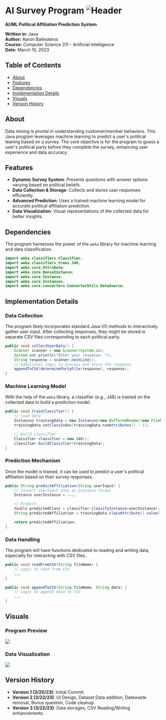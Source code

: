 # AI Survey Program ![Header](https://img.shields.io/badge/-Project-ff6600)
**AI/ML Political Affiliation Prediction System**

**Written in:** Java  
**Author:** Aaron Ballesteros  
**Course:** Computer Science 311 - Artificial Intelligence  
**Date:** March 15, 2023

## Table of Contents
- [About](#about)
- [Features](#features)
- [Dependencies](#dependencies)
- [Implementation Details](#implementation-details)
- [Visuals](#visuals)
- [Version History](#version-history)

## About
Data mining is pivotal in understanding customer/member behaviors. This Java program leverages machine learning to predict a user's political leaning based on a survey. The core objective is for the program to guess a user's political party before they complete the survey, enhancing user experience and data accuracy.

## Features
- **Dynamic Survey System**: Presents questions with answer options varying based on political beliefs.
- **Data Collection & Storage**: Collects and stores user responses efficiently.
- **Advanced Prediction**: Uses a trained machine learning model for accurate political affiliation prediction.
- **Data Visualization**: Visual representations of the collected data for better insights.

## Dependencies
The program harnesses the power of the `weka` library for machine learning and data classification.
```java
import weka.classifiers.Classifier;
import weka.classifiers.trees.J48;
import weka.core.Attribute;
import weka.core.DenseInstance;
import weka.core.Instance;
import weka.core.Instances;
import weka.core.converters.ConverterUtils.DataSource;
```

## Implementation Details

### **Data Collection**

The program likely incorporates standard Java I/O methods to interactively gather user input. After collecting responses, they might be stored in separate CSV files corresponding to each political party.

```java
public void collectUserData() {
    Scanner scanner = new Scanner(System.in);
    System.out.println("Enter your response: ");
    String response = scanner.nextLine();
    // Additional logic to process and store the response
    appendToCSV(determinePartyFile(response), response);
}
```

### **Machine Learning Model**

With the help of the `weka` library, a classifier (e.g., J48) is trained on the collected data to build a prediction model.

```java
public void trainClassifier() {
    // Load data
    Instances trainingData = new Instances(new BufferedReader(new FileReader("data.csv")));
    trainingData.setClassIndex(trainingData.numAttributes() - 1);

    // Build classifier
    Classifier classifier = new J48();
    classifier.buildClassifier(trainingData);
}
```

### **Prediction Mechanism**

Once the model is trained, it can be used to predict a user's political affiliation based on their survey responses.

```java
public String predictAffiliation(String userInput) {
    // Convert userInput into an Instance format
    Instance userInstance = ...;

    // Predict
    double predictedClass = classifier.classifyInstance(userInstance);
    String predictedAffiliation = trainingData.classAttribute().value((int) predictedClass);

    return predictedAffiliation;
}
```

### **Data Handling**

The program will have functions dedicated to reading and writing data, especially for interacting with CSV files.

```java
public void readFromCSV(String fileName) {
    // Logic to read from CSV
    ...
}

public void appendToCSV(String fileName, String data) {
    // Logic to append data to CSV
    ...
}
```

## Visuals
### Program Preview
![](https://github.com/opratrx/ev6_partyprediction/blob/master/images/CleanShot%202023-03-22%20at%2005.05.09.gif)

### Data Visualization
![](https://github.com/opratrx/ev6_partyprediction/blob/master/images/CleanShot%202023-10-08%20at%2021.57.23.gif)

## Version History
- **Version 1 (3/20/23)**: Initial Commit.
- **Version 2 (3/22/23)**: UI Design, Dataset Data addition, Datawaste removal, Bonus question, Code cleanup.
- **Version 3 (3/22/23)**: Data storages, CSV Reading/Writing enhancements.
